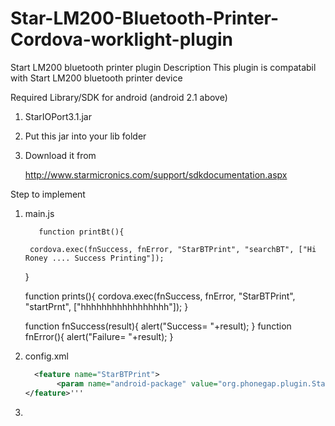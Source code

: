 # Star-LM200-Bluetooth-Printer-Cordova-worklight-plugin
Start LM200 bluetooth printer plugin
Description
  This plugin is compatabil with Start LM200 bluetooth printer device
  
Required Library/SDK for android (android 2.1 above)
  1. StarIOPort3.1.jar
  2. Put this jar into your lib folder
  3. Download it from  
  
      http://www.starmicronics.com/support/sdkdocumentation.aspx

Step to implement

1. main.js
   
          function printBt(){
      	
      	cordova.exec(fnSuccess, fnError, "StarBTPrint", "searchBT", ["Hi Roney .... Success Printing"]);
      }
      
      function prints(){
      	cordova.exec(fnSuccess, fnError, "StarBTPrint", "startPrnt", ["hhhhhhhhhhhhhhhhh"]);
      }
      
      function fnSuccess(result){
      	alert("Success= "+result);
      }
      function fnError(){
      	alert("Failure= "+result);
      }
     

2. config.xml
  
     ```xml
       <feature name="StarBTPrint">
            <param name="android-package" value="org.phonegap.plugin.StarBTPrint"/>
     </feature>'''
     
3.  
